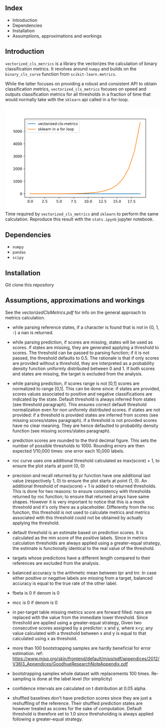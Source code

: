 ## Index
* Introduction
* Dependencies
* Installation
* Assumptions, approximations and workings

## Introduction
`vectorized_cls_metrics` is a library the vectorizes the calculation of binary classification metrics. It revolves 
around `numpy` and builds on the `binary_cls_curve` function from `scikit-learn.metrics`. 

While the latter focuses on
providing a robust and consistent API to obtain classification metrics, `vectorized_cls_metrics` focuses on speed and 
outputs classification metrics for all thresholds in a fraction of time that would normally take with the `sklearn` api 
called in a for-loop.

![performance](results.png)
Time required by `vectorized_cls_metrics` and `sklearn` to perform the same calculation. Reproduce this result with the 
`stats.ipynb` jupyter notebook.  

## Dependencies
* `numpy`
* `pandas`
* `scipy`

## Installation
Git clone this repository

## Assumptions, approximations and workings
See the *vectorizedClsMetrics.pdf* for info on the general approach to metrics calculation.

* while parsing reference states, if a character is found that is not in {0, 1, -} a nan is returned.

* while parsing prediction, if scores are missing, states will be used as scores. if states are missing, they are
generated applying a threshold to scores. The threshold can be passed to parsing function; if it is not passed, the
threshold defaults to 0.5. The rationale is that if only scores are provided without a threshold, they are interpreted
as a probability density function uniformly distributed between 0 and 1. If both scores and states are missing, the
target is excluded from the analysis.

* while parsing prediction, if scores range is not [0,1] scores are normalized to range [0,1]. This can be done since:
if states are provided, scores values associated to positive and negative classifications are indicated by the state.
Default threshold is always inferred from states (see threshold paragraph). This ensures correct default threshold
normalization even for non uniformly distributed scores.
if states are not provided: if a threshold is provided states are inferred from scores (see missing scores/states
paragraph). if a threshold is not provided scores have no clear meaning. They are hence defaulted to probability density
function (see missing scores/states paragraph).

* prediction scores are rounded to the third decimal figure. This sets the number of possible thresholds to 1000. Rounding
errors are then expected 1/10,000 times: one error each 10,000 labels.

* roc curve uses one additional threshold calculated as max(score) + 1, to ensure the plot starts at point (0, 0)

* precision and recall returned by pr function have one
additional last value (respectively 1, 0) to ensure the plot starts at point (1, 0). An additional threshold of
max(score) + 1 is added to returned thresholds. This is done for two reasons: to ensure consistency with thresholds
returned by roc function; to ensure that returned arrays have same shapes. However it is very important to notice that
this is a mock threshold and it's only there as a placeholder. Differently from the roc function, this threshold is not
used to calculate metrics and metrics associated with this threshold could not be obtained by actually applying the
threshold.

* default threshold is an estimate based on prediction scores. It is calculated as the min score of the positive labels.
Since in metrics calculation thresholds are always applied using a greater-equal strategy, the estimate is functionally
identical to the real value of the threshold.

* targets whose predictions have a different length compared to their references are excluded from the analysis.

* balanced accuracy is the arithmetic mean between tpr and tnr. In case either positive or negative labels are missing
from a target, balanced accuracy is equal to the true rate of the other label.

* fbeta is 0 if denom is 0

* mcc is 0 if denom is 0

* in per-target table missing metrics score are forward filled: nans are replaced with the value from the immediate lower
threshold. Since threshold are applied using a greater-equal strategy, Given two consecutive scores assigned by a
predictor: x and y, where x<y; any value calculated with a threshold between x and y is equal to that calculated using x
as threshold.

* more than 100 bootstrapping samples are hardly beneficial for error estimation. ref:
https://www.misq.org/skin/frontend/default/misq/pdf/appendices/2012/V36I3_Appendices/GoodhueResearchNoteAppendix.pdf

* bootstrapping samples whole dataset with replacements 100 times. Re-sampling is done at the label level (for simplicity)

* confidence intervals are calculated on t distribution at 0.05 alpha.

* shuffled baselines don't have prediction scores since they are just a reshuffling of the reference. Their shuffled
prediction states are however treated as scores for the sake of computation. Default threshold is therefore set to 1.0
since threhsholding is always applied following a greater-equal strategy.